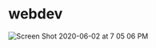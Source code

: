 # webdev
![Screen Shot 2020-06-02 at 7 05 06 PM](https://user-images.githubusercontent.com/54424647/83816039-7e6f9f00-a68f-11ea-95fb-2a01dc0be33a.png)
